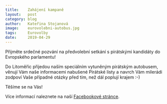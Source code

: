 ```yaml
---
title:	  Zahájení kampaně
layout:	  post
category: blog
author:	  Kateřina Stojanová
image:	  eurovolebni-autobus.jpg
tags:	  Eurovolby
date:	  2019-04-29
---
```


Přijměte srdečné pozvání na předvolební setkání s pirátskými kandidáty do Evropského parlamentu!

Do Litoměřic přijedou naším speciálním vytuněným pirátským autobusem, věnují Vám naše informacemi nabušené Pirátské listy a navrch Vám milerádi zodpoví Vaše případné otázky před tím, než dál poplují krajem :-) 

Těšíme se na Vás!

Více informací naleznete na naší [Facebookové stránce](https://www.facebook.com/events/390621821666893/).
